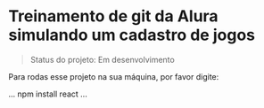 # Treinamento de git da Alura simulando um cadastro de jogos 

> Status do projeto: Em desenvolvimento

Para rodas esse projeto na sua máquina, por favor digite:

...
npm install react
...
